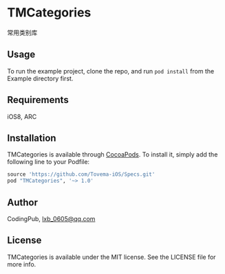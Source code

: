 # TMCategories

常用类别库

## Usage

To run the example project, clone the repo, and run `pod install` from the Example directory first.

## Requirements

iOS8, ARC

## Installation

TMCategories is available through [CocoaPods](http://cocoapods.org). To install
it, simply add the following line to your Podfile:

```ruby
source 'https://github.com/Tovema-iOS/Specs.git'
pod "TMCategories", '~> 1.0'
```

## Author

CodingPub, lxb_0605@qq.com

## License

TMCategories is available under the MIT license. See the LICENSE file for more info.
